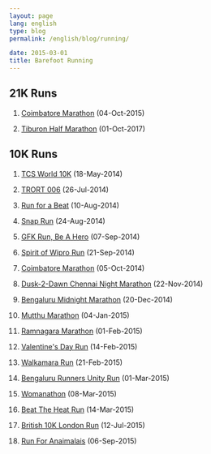 ```yaml
---
layout: page
lang: english
type: blog
permalink: /english/blog/running/

date: 2015-03-01
title: Barefoot Running
---
```


## 21K Runs

<ol>
  <li><p><a href="{{site[page.lang][page.type].downloads}}/2015-coimbatore-marathon-21k.jpg">Coimbatore Marathon</a> (04-Oct-2015)</p></li>
  <li><p><a href="{{site[page.lang][page.type].downloads}}/2017-tiburon-marathon-21k.jpg">Tiburon Half Marathon</a> (01-Oct-2017)</p></li>
</ol>

## 10K Runs

<ol>
  <li><p><a href="{{site[page.lang][page.type].downloads}}/2014-tcs-10k.jpg">TCS World 10K</a> (18-May-2014)</p></li>
  <li><p><a href="{{site[page.lang][page.type].downloads}}/2014-trort-006_10k.jpg">TRORT 006</a> (26-Jul-2014)</p></li>
  <li><p><a href="{{site[page.lang][page.type].downloads}}/2014-run-for-a-beat_10k.jpg">Run for a Beat</a> (10-Aug-2014)</p></li>
  <li><p><a href="{{site[page.lang][page.type].downloads}}/2014-snap-run_10k.jpg">Snap Run</a> (24-Aug-2014)</p></li>
  <li><p><a href="{{site[page.lang][page.type].downloads}}/2014-gfk-run-10k-with-pt-usha.jpg">GFK Run, Be A Hero</a> (07-Sep-2014)</p></li>
  <li><p><a href="{{site[page.lang][page.type].downloads}}/2014-spirit-of-wipro-run-10k.jpg">Spirit of Wipro Run</a> (21-Sep-2014)</p></li>
  <li><p><a href="{{site[page.lang][page.type].downloads}}/2014-coimbatore-marathon-10k.jpg">Coimbatore Marathon</a> (05-Oct-2014)</p></li>
  <li><p><a href="{{site[page.lang][page.type].downloads}}/2014-d2d-chennai-night-marathon_10k.jpg">Dusk-2-Dawn Chennai Night Marathon</a> (22-Nov-2014)</p></li>
  <li><p><a href="{{site[page.lang][page.type].downloads}}/2014-bengaluru-midnight-marathon-10k.jpg">Bengaluru Midnight Marathon</a> (20-Dec-2014)</p></li>
  <li><p><a href="{{site[page.lang][page.type].downloads}}/2015-mutthu-marathon-11k.jpg">Mutthu Marathon</a> (04-Jan-2015)</p></li>
  <li><p><a href="{{site[page.lang][page.type].downloads}}/2015-ramnagara-marathon-11k.jpg">Ramnagara Marathon</a> (01-Feb-2015)</p></li>
  <li><p><a href="{{site[page.lang][page.type].downloads}}/2015-valentines-day-run-10k.jpg">Valentine's Day Run</a> (14-Feb-2015)</p></li>
  <li><p><a href="{{site[page.lang][page.type].downloads}}/2015-walkamara-day-run-9k.jpg">Walkamara Run</a> (21-Feb-2015)</p></li>
  <li><p><a href="{{site[page.lang][page.type].downloads}}/2015-bengaluru-runners-unity-run-10k.jpg">Bengaluru Runners Unity Run</a> (01-Mar-2015)</p></li>
  <li><p><a href="{{site[page.lang][page.type].downloads}}/2015-womanation-10k.jpg">Womanathon</a> (08-Mar-2015)</p></li>
  <li><p><a href="{{site[page.lang][page.type].downloads}}/2015-beat-the-heat-run-10k.jpg">Beat The Heat Run</a> (14-Mar-2015)</p></li>
  <li><p><a href="{{site[page.lang][page.type].downloads}}/2015-british-10k.jpg">British 10K London Run</a> (12-Jul-2015)</p></li>
  <li><p><a href="{{site[page.lang][page.type].downloads}}/2015-run-for-anaimalais.jpg">Run For Anaimalais</a> (06-Sep-2015)</p></li>
</ol>
